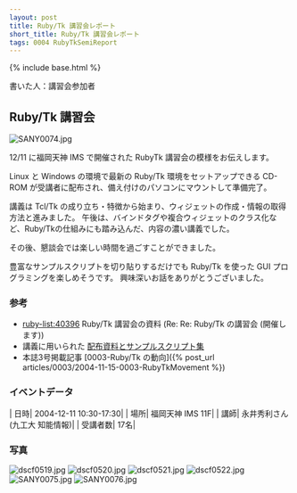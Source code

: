 ```yaml
---
layout: post
title: Ruby/Tk 講習会レポート
short_title: Ruby/Tk 講習会レポート
tags: 0004 RubyTkSemiReport
---
```

{% include base.html %}


書いた人：講習会参加者

## Ruby/Tk 講習会
![SANY0074.jpg]({{site.baseurl}}/images/0004-RubyTkSemiReport/SANY0074.jpg)

12/11 に福岡天神 IMS で開催された RubyTk 講習会の模様をお伝えします。

Linux と Windows の環境で最新の Ruby/Tk 環境をセットアップできる CD-ROM が受講者に配布され、備え付けのパソコンにマウントして準備完了。

講義は Tcl/Tk の成り立ち・特徴から始まり、ウィジェットの作成・情報の取得方法と進みました。
午後は、バインドタグや複合ウィジェットのクラス化など、Ruby/Tkの仕組みにも踏み込んだ、内容の濃い講義でした。

その後、懇談会では楽しい時間を過ごすことができました。

豊富なサンプルスクリプトを切り貼りするだけでも Ruby/Tk を使った GUI プログラミングを楽しめそうです。
興味深いお話をありがとうございました。

### 参考

* [ruby-list:40396](http://blade.nagaokaut.ac.jp/cgi-bin/scat.rb/ruby/ruby-list/40396) Ruby/Tk 講習会の資料 (Re:  Re: Ruby/Tk の講習会 (開催します))
* 講義に用いられた [配布資料とサンプルスクリプト集](http://www.dumbo.ai.kyutech.ac.jp/~nagai/RubyTk-seminar-20041211.tar.gz)
* 本誌3号掲載記事 [0003-Ruby/Tk の動向]({% post_url articles/0003/2004-11-15-0003-RubyTkMovement %})


### イベントデータ

| 日時| 2004-12-11 10:30-17:30|
| 場所| 福岡天神 IMS 11F|
| 講師| 永井秀利さん (九工大 知能情報)|
| 受講者数| 17名|


### 写真

![dscf0519.jpg]({{site.baseurl}}/images/0004-RubyTkSemiReport/dscf0519.jpg)
![dscf0520.jpg]({{site.baseurl}}/images/0004-RubyTkSemiReport/dscf0520.jpg)
![dscf0521.jpg]({{site.baseurl}}/images/0004-RubyTkSemiReport/dscf0521.jpg)
![dscf0522.jpg]({{site.baseurl}}/images/0004-RubyTkSemiReport/dscf0522.jpg)
![SANY0075.jpg]({{site.baseurl}}/images/0004-RubyTkSemiReport/SANY0075.jpg)
![SANY0076.jpg]({{site.baseurl}}/images/0004-RubyTkSemiReport/SANY0076.jpg)


